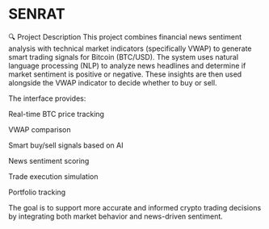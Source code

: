 # SENRAT
🔍 Project Description
This project combines financial news sentiment analysis with technical market indicators (specifically VWAP) to generate smart trading signals for Bitcoin (BTC/USD).
The system uses natural language processing (NLP) to analyze news headlines and determine if market sentiment is positive or negative. These insights are then used alongside the VWAP indicator to decide whether to buy or sell.

The interface provides:

Real-time BTC price tracking

VWAP comparison

Smart buy/sell signals based on AI

News sentiment scoring

Trade execution simulation

Portfolio tracking

The goal is to support more accurate and informed crypto trading decisions by integrating both market behavior and news-driven sentiment.

